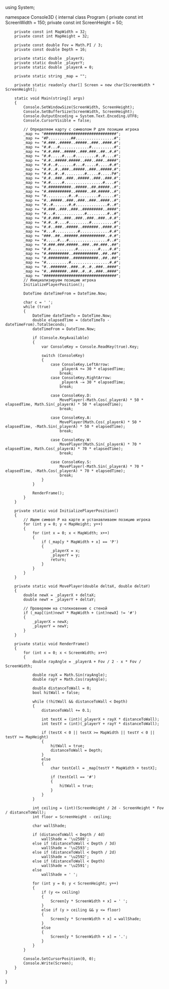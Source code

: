 using System;

namespace Console3D
{
    internal class Program
    {
        private const int ScreenWidth = 150;
        private const int ScreenHeight = 50;

        private const int MapWidth = 32;
        private const int MapHeight = 32;

        private const double Fov = Math.PI / 3;
        private const double Depth = 16;

        private static double _playerX;
        private static double _playerY;
        private static double _playerA = 0;

        private static string _map = "";

        private static readonly char[] Screen = new char[ScreenWidth * ScreenHeight];

        static void Main(string[] args)
        {
            Console.SetWindowSize(ScreenWidth, ScreenHeight);
            Console.SetBufferSize(ScreenWidth, ScreenHeight);
            Console.OutputEncoding = System.Text.Encoding.UTF8;
            Console.CursorVisible = false;

            // Определяем карту с символом P для позиции игрока
            _map += "################################";
            _map += "#P..........##.................#";
            _map += "#.###..#####..#####..###..####.#";
            _map += "#.#...#.............#..........#";
            _map += "#.#.###..#####..###.###..##..#.#";
            _map += "#.#.....#....#.........#..#....#";
            _map += "#.#..#####.#####..###..###..####";
            _map += "#.#..#.......#...#.....#.....#.#";
            _map += "#.#..#..###..#####..###..#####.#";
            _map += "#.#..#..#.........#.....#.....P#";
            _map += "#.#..###..###..#####..###..###.#";
            _map += "#.#.....#.................#....#";
            _map += "#.##########..#####..##.#####..#";
            _map += "#.##########..#####..##.#####..#";
            _map += "#..........#..#.........#......#";
            _map += "#..#####..###..###..###..####..#";
            _map += "#..#.......#.#..............#..#";
            _map += "#.###..###..###..#########..####";
            _map += "#...#.............#.........#..#";
            _map += "#.#.###..###..###..###..###..#.#";
            _map += "#.#..#....#.........#..........#";
            _map += "#.#..###..#####..#######..####.#";
            _map += "#...#..........#.............#.#";
            _map += "###..##..######.###########..#.#";
            _map += "#.....#...#.................#..#";
            _map += "#.###.###.#####..###..##.###..##";
            _map += "#.#...........#.........#....#.#";
            _map += "#.#########..###########..##..##";
            _map += "#.#########..###########..##..##";
            _map += "#..........#.................#.#";
            _map += "#..#######..###..#..#..###..####";
            _map += "#..#######..###..#..#..###..####";
            _map += "################################";
            // Инициализируем позицию игрока
            InitializePlayerPosition();

            DateTime dateTimeFrom = DateTime.Now;

            char c = ' ';
            while (true)
            {
                DateTime dateTimeTo = DateTime.Now;
                double elapsedTime = (dateTimeTo - dateTimeFrom).TotalSeconds;
                dateTimeFrom = DateTime.Now;

                if (Console.KeyAvailable)
                {
                    var ConsoleKey = Console.ReadKey(true).Key;

                    switch (ConsoleKey)
                    {
                        case ConsoleKey.LeftArrow:
                            _playerA += 30 * elapsedTime;
                            break;
                        case ConsoleKey.RightArrow:
                            _playerA -= 30 * elapsedTime;
                            break;

                        case ConsoleKey.D:
                            MovePlayer(-Math.Cos(_playerA) * 50 * elapsedTime, Math.Sin(_playerA) * 50 * elapsedTime);
                            break;

                        case ConsoleKey.A:
                            MovePlayer(Math.Cos(_playerA) * 50 * elapsedTime, -Math.Sin(_playerA) * 50 * elapsedTime);
                            break;

                        case ConsoleKey.W:
                            MovePlayer(Math.Sin(_playerA) * 70 * elapsedTime, Math.Cos(_playerA) * 70 * elapsedTime);
                            break;

                        case ConsoleKey.S:
                            MovePlayer(-Math.Sin(_playerA) * 70 * elapsedTime, -Math.Cos(_playerA) * 70 * elapsedTime);
                            break;
                    }
                }

                RenderFrame();
            }
        }

        private static void InitializePlayerPosition()
        {
            // Ищем символ P на карте и устанавливаем позицию игрока
            for (int y = 0; y < MapHeight; y++)
            {
                for (int x = 0; x < MapWidth; x++)
                {
                    if (_map[y * MapWidth + x] == 'P')
                    {
                        _playerX = x;
                        _playerY = y;
                        return;
                    }
                }
            }
        }

        private static void MovePlayer(double deltaX, double deltaY)
        {
            double newX = _playerX + deltaX;
            double newY = _playerY + deltaY;

            // Проверяем на столкновение с стеной
            if (_map[(int)newY * MapWidth + (int)newX] != '#')
            {
                _playerX = newX;
                _playerY = newY;
            }
        }

        private static void RenderFrame()
        {
            for (int x = 0; x < ScreenWidth; x++)
            {
                double rayAngle = _playerA + Fov / 2 - x * Fov / ScreenWidth;

                double rayX = Math.Sin(rayAngle);
                double rayY = Math.Cos(rayAngle);

                double distanceToWall = 0;
                bool hitWall = false;

                while (!hitWall && distanceToWall < Depth)
                {
                    distanceToWall += 0.1;

                    int testX = (int)(_playerX + rayX * distanceToWall);
                    int testY = (int)(_playerY + rayY * distanceToWall);

                    if (testX < 0 || testX >= MapWidth || testY < 0 || testY >= MapHeight)
                    {
                        hitWall = true;
                        distanceToWall = Depth;
                    }
                    else
                    {
                        char testCell = _map[testY * MapWidth + testX];

                        if (testCell == '#')
                        {
                            hitWall = true;
                        }
                    }
                }

                int ceiling = (int)(ScreenHeight / 2d - ScreenHeight * Fov / distanceToWall);
                int floor = ScreenHeight - ceiling;

                char wallShade;

                if (distanceToWall < Depth / 4d)
                    wallShade = '\u2588';
                else if (distanceToWall < Depth / 3d)
                    wallShade = '\u2593';
                else if (distanceToWall < Depth / 2d)
                    wallShade = '\u2592';
                else if (distanceToWall < Depth)
                    wallShade = '\u2591';
                else
                    wallShade = ' ';

                for (int y = 0; y < ScreenHeight; y++)
                {
                    if (y <= ceiling)
                    {
                        Screen[y * ScreenWidth + x] = ' ';
                    }
                    else if (y > ceiling && y <= floor)
                    {
                        Screen[y * ScreenWidth + x] = wallShade;
                    }
                    else
                    {
                        Screen[y * ScreenWidth + x] = '.';
                    }
                }
            }

            Console.SetCursorPosition(0, 0);
            Console.Write(Screen);
        }
    }
}
